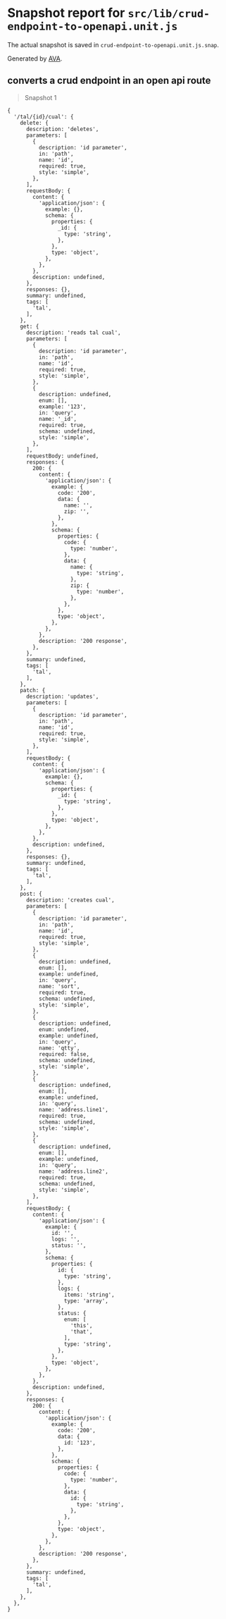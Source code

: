 # Snapshot report for `src/lib/crud-endpoint-to-openapi.unit.js`

The actual snapshot is saved in `crud-endpoint-to-openapi.unit.js.snap`.

Generated by [AVA](https://avajs.dev).

## converts a crud endpoint in an open api route

> Snapshot 1

    {
      '/tal/{id}/cual': {
        delete: {
          description: 'deletes',
          parameters: [
            {
              description: 'id parameter',
              in: 'path',
              name: 'id',
              required: true,
              style: 'simple',
            },
          ],
          requestBody: {
            content: {
              'application/json': {
                example: {},
                schema: {
                  properties: {
                    _id: {
                      type: 'string',
                    },
                  },
                  type: 'object',
                },
              },
            },
            description: undefined,
          },
          responses: {},
          summary: undefined,
          tags: [
            'tal',
          ],
        },
        get: {
          description: 'reads tal cual',
          parameters: [
            {
              description: 'id parameter',
              in: 'path',
              name: 'id',
              required: true,
              style: 'simple',
            },
            {
              description: undefined,
              enum: [],
              example: '123',
              in: 'query',
              name: '_id',
              required: true,
              schema: undefined,
              style: 'simple',
            },
          ],
          requestBody: undefined,
          responses: {
            200: {
              content: {
                'application/json': {
                  example: {
                    code: '200',
                    data: {
                      name: '',
                      zip: '',
                    },
                  },
                  schema: {
                    properties: {
                      code: {
                        type: 'number',
                      },
                      data: {
                        name: {
                          type: 'string',
                        },
                        zip: {
                          type: 'number',
                        },
                      },
                    },
                    type: 'object',
                  },
                },
              },
              description: '200 response',
            },
          },
          summary: undefined,
          tags: [
            'tal',
          ],
        },
        patch: {
          description: 'updates',
          parameters: [
            {
              description: 'id parameter',
              in: 'path',
              name: 'id',
              required: true,
              style: 'simple',
            },
          ],
          requestBody: {
            content: {
              'application/json': {
                example: {},
                schema: {
                  properties: {
                    _id: {
                      type: 'string',
                    },
                  },
                  type: 'object',
                },
              },
            },
            description: undefined,
          },
          responses: {},
          summary: undefined,
          tags: [
            'tal',
          ],
        },
        post: {
          description: 'creates cual',
          parameters: [
            {
              description: 'id parameter',
              in: 'path',
              name: 'id',
              required: true,
              style: 'simple',
            },
            {
              description: undefined,
              enum: [],
              example: undefined,
              in: 'query',
              name: 'sort',
              required: true,
              schema: undefined,
              style: 'simple',
            },
            {
              description: undefined,
              enum: undefined,
              example: undefined,
              in: 'query',
              name: 'qtty',
              required: false,
              schema: undefined,
              style: 'simple',
            },
            {
              description: undefined,
              enum: [],
              example: undefined,
              in: 'query',
              name: 'address.line1',
              required: true,
              schema: undefined,
              style: 'simple',
            },
            {
              description: undefined,
              enum: [],
              example: undefined,
              in: 'query',
              name: 'address.line2',
              required: true,
              schema: undefined,
              style: 'simple',
            },
          ],
          requestBody: {
            content: {
              'application/json': {
                example: {
                  id: '',
                  logs: '',
                  status: '',
                },
                schema: {
                  properties: {
                    id: {
                      type: 'string',
                    },
                    logs: {
                      items: 'string',
                      type: 'array',
                    },
                    status: {
                      enum: [
                        'this',
                        'that',
                      ],
                      type: 'string',
                    },
                  },
                  type: 'object',
                },
              },
            },
            description: undefined,
          },
          responses: {
            200: {
              content: {
                'application/json': {
                  example: {
                    code: '200',
                    data: {
                      id: '123',
                    },
                  },
                  schema: {
                    properties: {
                      code: {
                        type: 'number',
                      },
                      data: {
                        id: {
                          type: 'string',
                        },
                      },
                    },
                    type: 'object',
                  },
                },
              },
              description: '200 response',
            },
          },
          summary: undefined,
          tags: [
            'tal',
          ],
        },
      },
    }
